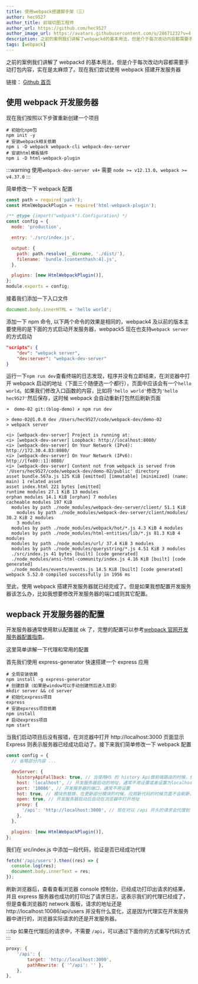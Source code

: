 ```yaml
---
title: 使用webpack搭建脚手架（三）
author: hec9527
author_title: 前端切图工程师
author_url: https://github.com/hec9527
author_image_url: https://avatars.githubusercontent.com/u/28671232?v=4
description: 之前的案例我们讲解了webpackd的基本用法，但是介于每次改动内容都需要手动打包内容，实在是太麻烦了。现在我们尝试使用webpack搭建开发服务器
tags: [webpack]
---
```


之前的案例我们讲解了 webpackd 的基本用法，但是介于每次改动内容都需要手动打包内容，实在是太麻烦了。现在我们尝试使用 webpack 搭建开发服务器

链接： [Github 首页](https://github.com/hec9527)

<!-- truncate -->

## 使用 webpack 开发服务器

现在我们按照以下步骤重新创建一个项目

```shell
# 初始化npm包
npm init -y
# 安装webpack相关依赖
npm i -D webpack webpack-cli webpack-dev-server
# 安装html模板插件
npm i -D html-webpack-plugin
```

:::warning
使用`webpack-dev-server v4+` 需要 `node >= v12.13.0`、`webpack >= v4.37.0`
:::

简单修改一下 webpack 配置

```js title="webpack.config.js"
const path = require('path');
const HtmlWebpackPlugin = require('html-webpack-plugin');

/** @type {import("webpack").Configuration} */
const config = {
  mode: 'production',

  entry: './src/index.js',

  output: {
    path: path.resolve(__dirname, './dist/'),
    filename: 'bundle.[contenthash:4].js',
  },

  plugins: [new HtmlWebpackPlugin()],
};
module.exports = config;
```

接着我们添加一下入口文件

```js title="src/index.js"
document.body.innerHTML = 'hello world';
```

添加一下 npm 命令, 以下两个命令的效果是相同的，webpack4 及以前的版本主要使用的是下面的方式启动开发服务器，webpack5 现在也支持`webpack server`的方式启动

```json
"scripts": {
    "dev": "webpack server",
    "dev:server": "webpack-dev-server"
}
```

运行一下`npm run dev`查看终端的日志发现，程序并没有立即结束，在浏览器中打开 webpack 启动的地址（下面三个随便选一个都行），页面中应该会有一个`hello world`。如果我们修改入口函数的内容，比如将`'hello world'`修改为`'hello hec9527'`然后保存，这时候 webpack 会自动重新打包然后刷新页面

```shell {7-10}
➜  demo-02 git:(blog-demo) ✗ npm run dev

> demo-02@1.0.0 dev /Users/hec9527/code/webpack-dev/demo-02
> webpack server

<i> [webpack-dev-server] Project is running at:
<i> [webpack-dev-server] Loopback: http://localhost:8080/
<i> [webpack-dev-server] On Your Network (IPv4): http://172.30.4.83:8080/
<i> [webpack-dev-server] On Your Network (IPv6): http://[fe80::1]:8080/
<i> [webpack-dev-server] Content not from webpack is served from '/Users/hec9527/code/webpack-dev/demo-02/public' directory
asset bundle.567a.js 125 KiB [emitted] [immutable] [minimized] (name: main) 1 related asset
asset index.html 221 bytes [emitted]
runtime modules 27.1 KiB 13 modules
orphan modules 14.1 KiB [orphan] 7 modules
cacheable modules 197 KiB
  modules by path ./node_modules/webpack-dev-server/client/ 51.1 KiB
    modules by path ./node_modules/webpack-dev-server/client/modules/ 30.2 KiB 2 modules
    3 modules
  modules by path ./node_modules/webpack/hot/*.js 4.3 KiB 4 modules
  modules by path ./node_modules/html-entities/lib/*.js 81.3 KiB 4 modules
  modules by path ./node_modules/url/ 37.4 KiB 3 modules
  modules by path ./node_modules/querystring/*.js 4.51 KiB 3 modules
  ./src/index.js 41 bytes [built] [code generated]
  ./node_modules/ansi-html-community/index.js 4.16 KiB [built] [code generated]
  ./node_modules/events/events.js 14.5 KiB [built] [code generated]
webpack 5.52.0 compiled successfully in 1956 ms
```

至此，使用 webpack 搭建开发服务器就已经完成了。但是如果我想配置开发服务器该怎么办，比如我想要修改开发服务器的端口或则其它配置。

## wepback 开发服务器的配置

开发服务器通常使用默认配置就 ok 了，完整的配置可以参考[webpack 官网开发服务器配置指南](https://webpack.js.org/configuration/dev-server/)。

这里简单讲解一下代理和常用的配置

首先我们使用 express-generator 快速搭建一个 express 应用

```shell
# 全局安装依赖
npm install -g express-generator
# 创建目录（如果是window可以手动创建然后进入目录）
mkdir server && cd server
# 初始化express项目
express
# 安装epxress项目依赖
npm install
# 启动express项目
npm start
```

当我们启动项目后没有报错，在浏览器中打开 http://localhost:3000 页面显示 Express 则表示服务器已经成功启动了。接下来我们简单修改一下 webpack 配置

```js title="webpack.config.js 部分内容"
const config = {
  // 省略部分内容 ...

  devServer: {
    historyApiFallback: true, // 当使用H5 的 history Api做前端路由的时候，任何404页面都会重定向到 inde.html 页面
    host: 'localhost', // 开发服务器启动的地址，通常不用设置或者设置为localhost
    port: '10086', // 开发服务器的端口，通常不用设置
    hot: true, // 模块热替换，在更新部分模块的时候，应用新代码的时候页面不会刷新，页面的状态得以保留
    open: true, // 开发服务器启动后自动在浏览器中打开地址
    proxy: {
      '/api': 'http://localhost:3000', // 现在对以 /api 开头的请求会代理到 'http://localhost:3000'
    },
  },

  plugins: [new HtmlWebpackPlugin()],
};
```

我们在 src/index.js 中添加一段代码，验证是否已经成功代理

```js
fetch('/api/users').then((res) => {
  console.log(res);
  document.body.innerText = res;
});
```

刷新浏览器后，查看查看浏览器 console 控制台，已经成功打印出请求的结果，并且 express 服务器也成功的打印出了请求日志，这表示我们的代理已经成了，但是查看浏览器的 network 面板，请求的地址还是 http://localhost:10086/api/users 并没有什么变化，这是因为代理实在开发服务器中进行的，浏览器实际请求的还是开发服务器。

:::tip
如果在代理后的请求中，不需要 `/api`，可以通过下面你的方式重写代码方式
:::

```js
proxy: {
    '/api': {
        target: 'http://localhost:3000',
        pathRewrite: { '^/api': '' },
    },
},
```

